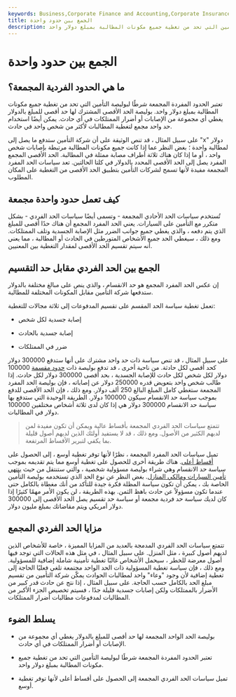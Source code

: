 ```yaml
---
keywords: Business,Corporate Finance and Accounting,Corporate Insurance
title: الجمع بين حدود واحدة
description: تعتبر الحدود المفردة المجمعة شرطًا لبوليصة التأمين التي تحد من تغطية جميع مكونات المطالبة بمبلغ دولار واحد.
---
```


# الجمع بين حدود واحدة
## ما هي الحدود الفردية المجمعة؟

تعتبر الحدود المفردة المجمعة شرطًا لبوليصة التأمين التي تحد من تغطية جميع مكونات المطالبة بمبلغ دولار واحد. بوليصة الحد الأقصى المشترك لها حد أقصى للمبلغ بالدولار يغطي أي مجموعة من الإصابات أو أضرار الممتلكات في أي حادث. يمكن أيضًا استخدام حد واحد مجمع لتغطية المطالبات لأكثر من شخص واحد في حادث.

على سبيل المثال ، قد تنص الوثيقة على أن شركة التأمين ستدفع ما يصل إلى "x" دولار لمطالبة واحدة ؛ بغض النظر عما إذا كانت جميع مكونات المطالبة مرتبطة بإصابات شخص واحد ، أو ما إذا كان هناك ثلاثة أطراف مصابة ممثلة في المطالبة. الحد الأقصى المجمع المفرد يصل إلى الحد الأقصى المحدد بالدولار في كلتا الحالتين. تعد سياسات الحد المفرد المجمعة مفيدة لأنها تسمح لشركات التأمين بتطبيق الحد الأقصى من التغطية على المكان المطلوب.

## كيف تعمل حدود واحدة مجمعة

تُستخدم سياسات الحد الأحادي المجمعة - وتسمى أيضًا سياسات الحد الفردي - بشكل متكرر مع التأمين على السيارات. يعني الحد المفرد المجمع أن هناك حدًا أقصى للمبلغ الذي يتم دفعه ، والذي يغطي جميع جوانب الضرر مثل الإصابة الجسدية وتلف الممتلكات. ومع ذلك ، سيغطي الحد جميع الأشخاص المتورطين في الحادث أو المطالبة ، مما يعني أنه سيتم تقسيم الحد الأقصى لمقدار التغطية بين المعنيين.

## الجمع بين الحد الفردي مقابل حد التقسيم

إن عكس الحد المفرد المجمع هو حد الانقسام ، والذي ينص على مبالغ مختلفة بالدولار ستدفعها شركة التأمين مقابل المكونات المختلفة للمطالبة.

تعمل تغطية سياسة الحد المقسم على تقسيم المدفوعات إلى ثلاثة مجالات للتغطية:

- إصابة جسدية لكل شخص

- إصابة جسدية بالحادث

- ضرر في الممتلكات

على سبيل المثال ، قد تنص سياسة ذات حد واحد مشترك على أنها ستدفع 300000 دولار كحد أقصى لكل حادثة. من ناحية أخرى ، قد تدفع بوليصة ذات [حدود مقسمة](/split-limits) 100000 دولار لكل شخص لكل حادث للإصابة الجسدية ، بحد أقصى 300000 دولار لكل حادث. إذا طالب شخص واحد بتعويض قدره 250000 دولار عن إصاباته ، فإن بوليصة الحد المفرد المجمعة ستغطي كامل المبلغ البالغ 250 ألف دولار. ومع ذلك ، فإن الحد الأقصى للدفع بموجب سياسة حد الانقسام سيكون 100000 دولار. الطريقة الوحيدة التي ستدفع بها سياسة حد الانقسام 300000 دولار هي إذا كان لدى ثلاثة أشخاص مختلفين 100000 دولار في المطالبات.

> تتمتع سياسات الحد الفردي المجمعة بأقساط عالية ويمكن أن تكون مفيدة لمن لديهم الكثير من الأصول. ومع ذلك ، قد لا يستفيد أولئك الذين لديهم أصول قليلة بما يكفي لتبرير الأقساط المرتفعة.

>

تميل سياسات الحد المفرد المجمعة ، نظرًا لأنها توفر تغطية أوسع ، إلى الحصول على [أقساط أعلى](/premium). هناك طريقة أخرى للحصول على تغطية أوسع مما يتم تقديمه بموجب سياسة حد الانقسام وهي شراء بوليصة مسؤولية شخصية ، والتي ستنتقل من حيث [ينتهي تأمين السيارات ومالكي المنازل](/homeowners-insurance). بغض النظر عن نوع الحد الذي تستخدمه بوليصة التأمين الخاصة بك ، يمكن أن تكون سياسة المظلة فكرة جيدة للتأكد من أنك مغطاة بالكامل حتى عندما تكون مسؤولاً عن حادث باهظ الثمن. بهذه الطريقة ، لن يكون الأمر مهمًا كثيرًا إذا كان لديك سياسة حد فردية مجمعة أو سياسة حد تقسيم يصل الحد الأقصى إلى 300000 دولار أمريكي ويتم مقاضاتك بمبلغ مليون دولار.

## مزايا الحد الفردي المجمع

تتمتع سياسات الحد الفردي المدمجة بالعديد من المزايا المميزة ، خاصة للأشخاص الذين لديهم أصول كبيرة ، مثل المنزل. على سبيل المثال ، في مثل هذه الحالات التي توجد فيها أصول معرضة للخطر ، سيحمل الأشخاص غالبًا تغطية تأمينية شاملة إضافية للمسؤولية. ومع ذلك ، فإن سياسة تغطية المسؤولية ذات الحد الواحد مجتمعة تلغي فعليًا الحاجة إلى تغطية إضافية لأن وجود "وعاء" واحد لمطالبات الحوادث يمكّن شركة التأمين من تقسيم مبلغ الحد بالكامل حسب الحاجة. على سبيل المثال ، إذا نتج عن حادث قدر كبير من الأضرار بالممتلكات ولكن إصابات جسدية قليلة جدًا ، فسيتم تخصيص الجزء الأكبر من المطالبات لمدفوعات مطالبات أضرار الممتلكات.

## يسلط الضوء

- بوليصة الحد الواحد المجمعة لها حد أقصى للمبلغ بالدولار يغطي أي مجموعة من الإصابات أو أضرار الممتلكات في أي حادث.

- تعتبر الحدود المفردة المجمعة شرطًا لبوليصة التأمين التي تحد من تغطية جميع مكونات المطالبة بمبلغ دولار واحد.

- تميل سياسات الحد الفردي المجمعة إلى الحصول على أقساط أعلى لأنها توفر تغطية أوسع.

